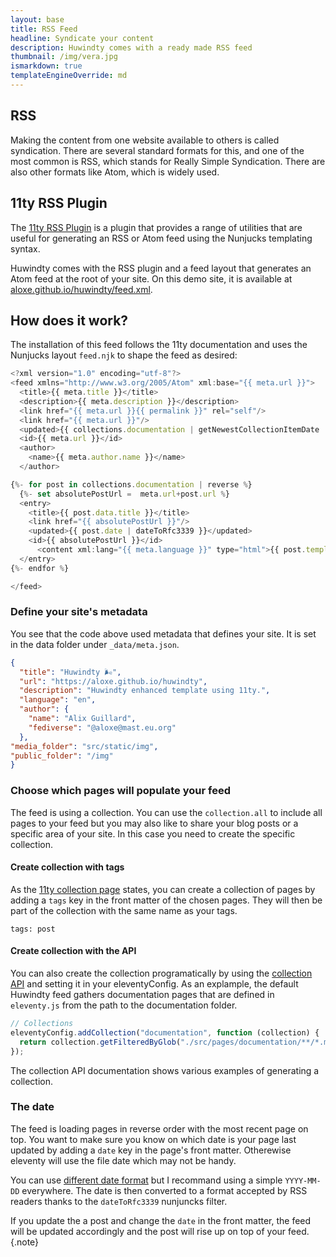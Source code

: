 ```yaml
---
layout: base
title: RSS Feed
headline: Syndicate your content
description: Huwindty comes with a ready made RSS feed
thumbnail: /img/vera.jpg
ismarkdown: true
templateEngineOverride: md
---
```

## RSS

Making the content from one website available to others is called syndication. There are several standard formats for this, and one of the most common is RSS, which stands for Really Simple Syndication. There are also other formats like Atom, which is widely used.

## 11ty RSS Plugin
The [11ty RSS Plugin](https://www.11ty.dev/docs/plugins/rss/) is a plugin that provides a range of utilities that are useful for generating an RSS or Atom feed using the Nunjucks templating syntax.

Huwindty comes with the RSS plugin and a feed layout that generates an Atom feed at the root of your site. On this demo site, it is available at [aloxe.github.io/huwindty/feed.xml](aloxe.github.io/huwindty/feed.xml).

## How does it work?

The installation of this feed follows the 11ty documentation and uses the Nunjucks layout `feed.njk` to shape the feed as desired:

```js
<?xml version="1.0" encoding="utf-8"?>
<feed xmlns="http://www.w3.org/2005/Atom" xml:base="{{ meta.url }}">
  <title>{{ meta.title }}</title>
  <description>{{ meta.description }}</description>
  <link href="{{ meta.url }}{{ permalink }}" rel="self"/>
  <link href="{{ meta.url }}"/>
  <updated>{{ collections.documentation | getNewestCollectionItemDate | dateToRfc3339 }}</updated>
  <id>{{ meta.url }}</id>
  <author>
    <name>{{ meta.author.name }}</name>
  </author>

{%- for post in collections.documentation | reverse %}
  {%- set absolutePostUrl =  meta.url+post.url %}
  <entry>
    <title>{{ post.data.title }}</title>
    <link href="{{ absolutePostUrl }}"/>
    <updated>{{ post.date | dateToRfc3339 }}</updated>
    <id>{{ absolutePostUrl }}</id>
      <content xml:lang="{{ meta.language }}" type="html">{{ post.templateContent | renderTransforms(post.data.page, meta.url) }}</content>
  </entry>
{%- endfor %}

</feed>
```

### Define your site's metadata

You see that the code above used metadata that defines your site. It is set in the data folder under `_data/meta.json`.

```json
{
  "title": "Huwindty 🌬️",
  "url": "https://aloxe.github.io/huwindty",
  "description": "Huwindty enhanced template using 11ty.",
  "language": "en",
  "author": {
    "name": "Alix Guillard",
    "fediverse": "@aloxe@mast.eu.org"
  },
"media_folder": "src/static/img",
"public_folder": "/img"
}
```

### Choose which pages will populate your feed

The feed is using a collection. You can use the `collection.all` to include all pages to your feed but you may also like to share your blog posts or a specific area of your site. In this case you need to create the specific collection.

#### Create collection with tags

As the [11ty collection page](https://www.11ty.dev/docs/collections/) states, you can create a collection of pages by adding a `tags` key in the front matter of the chosen pages. They will then be part of the collection with the same name as your tags.

```
tags: post
```
#### Create collection with the API

You can also create the collection programatically by using the [collection API](https://www.11ty.dev/docs/collections-api/) and setting it in your eleventyConfig. As an explample, the default Huwindty feed gathers documentation pages that are defined in `eleventy.js` from the path to the documentation folder.

```js
// Collections 
eleventyConfig.addCollection("documentation", function (collection) {
  return collection.getFilteredByGlob("./src/pages/documentation/**/*.md");
});
```

The collection API documentation shows various examples of generating a collection.

### The date

The feed is loading pages in reverse order with the most recent page on top. You want to make sure you know on which date is your page last updated by adding a `date` key in the page's front matter. Otherewise eleventy will use the file date which may not be handy. 

You can use [different date format](https://www.11ty.dev/docs/dates/) but I recommand using a simple `YYYY-MM-DD` everywhere. The date is then converted to a format accepted by RSS readers thanks to the `dateToRfc3339` nunjuncks filter.

If you update the a post and change the `date` in the front matter, the feed will be updated accordingly and the post will rise up on top of your feed.{.note}
